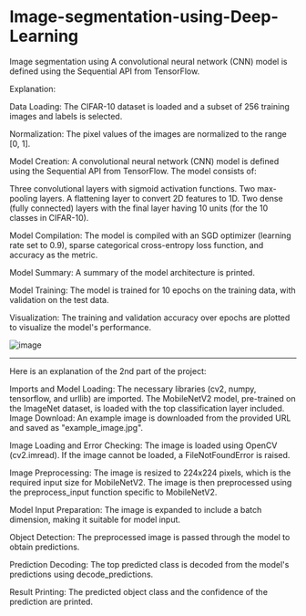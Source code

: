 # Image-segmentation-using-Deep-Learning
Image segmentation using A convolutional neural network (CNN) model is defined using the Sequential API from TensorFlow.


Explanation:

Data Loading: The CIFAR-10 dataset is loaded and a subset of 256 training images and labels is selected.

Normalization: The pixel values of the images are normalized to the range [0, 1].

Model Creation: A convolutional neural network (CNN) model is defined using the Sequential API from TensorFlow.
The model consists of:

Three convolutional layers with sigmoid activation functions.
Two max-pooling layers.
A flattening layer to convert 2D features to 1D.
Two dense (fully connected) layers with the final layer having 10 units (for the 10 classes in CIFAR-10).

Model Compilation: The model is compiled with an SGD optimizer (learning rate set to 0.9), sparse categorical cross-entropy loss function, and accuracy as the metric.

Model Summary: A summary of the model architecture is printed.

Model Training: The model is trained for 10 epochs on the training data, with validation on the test data.

Visualization: The training and validation accuracy over epochs are plotted to visualize the model's performance.

![image](https://github.com/anilkus/Image-segmentation-using-Deep-Learning/assets/16832969/486bd995-4911-4ecb-a1b8-59b47a972725)

---------
Here is an explanation of the 2nd part of the project:

Imports and Model Loading: The necessary libraries (cv2, numpy, tensorflow, and urllib) are imported. The MobileNetV2 model, pre-trained on the ImageNet dataset, is loaded with the top classification layer included.
Image Download: An example image is downloaded from the provided URL and saved as "example_image.jpg".

Image Loading and Error Checking: The image is loaded using OpenCV (cv2.imread). If the image cannot be loaded, a FileNotFoundError is raised.

Image Preprocessing: The image is resized to 224x224 pixels, which is the required input size for MobileNetV2. The image is then preprocessed using the preprocess_input function specific to MobileNetV2.

Model Input Preparation: The image is expanded to include a batch dimension, making it suitable for model input.

Object Detection: The preprocessed image is passed through the model to obtain predictions.

Prediction Decoding: The top predicted class is decoded from the model's predictions using decode_predictions.

Result Printing: The predicted object class and the confidence of the prediction are printed.


